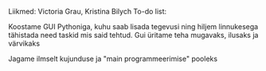 Liikmed: Victoria Grau, Kristina Bilych
To-do list:

Koostame GUI Pythoniga, kuhu saab lisada tegevusi ning hiljem linnukesega tähistada need taskid mis said tehtud.
Gui üritame teha mugavaks, ilusaks ja värvikaks

Jagame ilmselt kujunduse ja "main programmeerimise" pooleks
